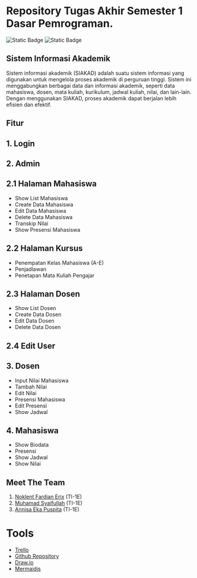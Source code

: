 # Repository Tugas Akhir Semester 1 Dasar Pemrograman. 
![Static Badge](https://img.shields.io/badge/Mata%20Kuliah-Dasar%20Pemrograman-13e600) ![Static Badge](https://img.shields.io/badge/Contributors-3%20contributor-4a92f0)


## Sistem Informasi Akademik 
Sistem informasi akademik (SIAKAD) adalah suatu sistem informasi yang digunakan untuk mengelola proses akademik di perguruan tinggi. Sistem ini menggabungkan berbagai data dan informasi akademik, seperti data mahasiswa, dosen, mata kuliah, kurikulum, jadwal kuliah, nilai, dan lain-lain. Dengan menggunakan SIAKAD, proses akademik dapat berjalan lebih efisien dan efektif.

## Fitur
## 1. Login
## 2. Admin
## 2.1 Halaman Mahasiswa
- Show List Mahasiswa
- Create Data Mahasiswa
- Edit Data Mahasiswa
- Delete Data Mahasiswa
- Transkip Nilai
- Show Presensi Mahasiswa
## 2.2 Halaman Kursus
- Penempatan Kelas Mahasiswa (A-E)
- Penjadlawan
- Penetapan Mata Kuliah Pengajar
## 2.3 Halaman  Dosen
- Show List Dosen
- Create Data Dosen
- Edit Data Dosen
- Delete Data Dosen
## 2.4 Edit User
## 3. Dosen
- Input Nilai Mahasiswa
- Tambah Nilai
- Edit Nilai
- Presensi Mahasiswa
- Edit Presensi
- Show Jadwal
## 4. Mahasiswa
- Show Biodata
- Presensi
- Show Jadwal
- Show Nilai
## Meet The Team 
1. <a href="https://github.com/Noklent-Fardian"> Noklent Fardian Erix</a> (TI-1E)
2. <a href="https://github.com/SyaifullahMain"> Muhamad Syaifullah</a> (TI-1E)
3. <a href="https://github.com/annisaeka123"> Annisa Eka Puspita</a> (TI-1E)

# Tools 
- [Trello](https://trello.com/b/XN9G5uRJ/sistem-akademik)
- [Github Repository](https://github.com/Noklent-Fardian/Prakdaspro_Sistem_Adakemik)
- [Draw.io](https://github.com/Noklent-Fardian/Prakdaspro_Sistem_Adakemik/blob/master/README.md)
- [Mermaidjs](https://mermaid.js.org/)

